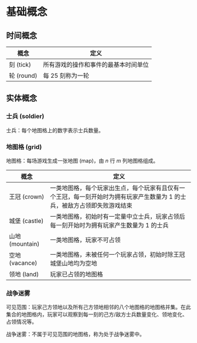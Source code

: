 # 基础概念

## 时间概念

|概念|定义|
|-|-|
|刻 (tick)|所有游戏的操作和事件的最基本时间单位|
|轮 (round)|每 $25$ 刻称为一轮|

## 实体概念

### 士兵 (soldier) 
士兵：每个地图格上的数字表示士兵数量。


### 地图格 (grid) 

地图格：每场游戏生成一张地图 (map)，由 $n$ 行 $m$ 列地图格组成。

|概念|定义|
|-|-|
|王冠 (crown)|一类地图格，每个玩家出生点，每个玩家有且仅有一个王冠，每一刻开始时为拥有玩家产生数量为 1 的士兵，被敌方占领即失败游戏结束|
|城堡 (castle)|一类地图格，初始时有一定量中立士兵，玩家占领后每一刻开始时为拥有玩家产生数量为 1 的士兵|
|山地 (mountain)|一类地图格，玩家不可占领|
|空地 (vacance)|一类地图格，未被任何一个玩家占领，初始时除王冠城堡山地均为空地|
|领地 (land)|玩家已占领的地图格|

### 战争迷雾

可见范围：玩家己方领地以及所有己方领地相邻的八个地图格的地图格并集。在此集合的地图格内，玩家可以观察到每一刻的己方/敌方士兵数量变化、领地变化、占领情况等。

战争迷雾：不属于可见范围的地图格，称为处于战争迷雾中。